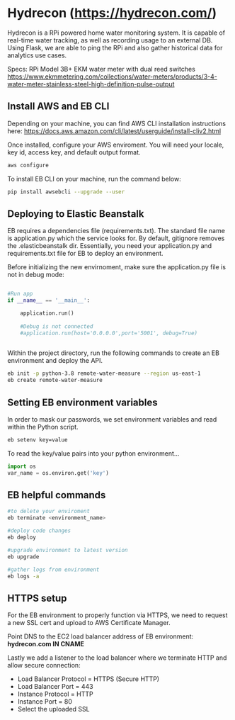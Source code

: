 # Hydrecon (https://hydrecon.com/)

Hydrecon is a RPi powered home water monitoring system. 
It is capable of real-time water tracking, as well as recording usage to an external DB.
Using Flask, we are able to ping the RPi and also gather historical data for analytics use cases.

Specs:
RPi Model 3B+
EKM water meter with dual reed switches
https://www.ekmmetering.com/collections/water-meters/products/3-4-water-meter-stainless-steel-high-definition-pulse-output


## Install AWS and EB CLI

Depending on your machine, you can find AWS CLI installation instructions here:
https://docs.aws.amazon.com/cli/latest/userguide/install-cliv2.html

Once installed, configure your AWS enviroment. 
You will need your locale, key id, access key, and default output format.

```bash
aws configure
```
To install EB CLI on your machine, run the command below:

```bash
pip install awsebcli --upgrade --user
```

## Deploying to Elastic Beanstalk
EB requires a dependencies file (requirements.txt). The standard file name is application.py which the service looks for. 
By default, gitignore removes the .elasticbeanstalk dir.
Essentially, you need your application.py and requirements.txt file for EB to deploy an environment. 

Before initializing the new envirnoment, make sure the application.py file is not in debug mode:

```python

#Run app
if __name__ == '__main__':

    application.run()
    
    #Debug is not connected
    #application.run(host='0.0.0.0',port='5001', debug=True)
    
```

Within the project directory, run the following commands to create an EB environment and deploy the API. 


```bash
eb init -p python-3.8 remote-water-measure --region us-east-1
eb create remote-water-measure
```

## Setting EB environment variables
In order to mask our passwords, we set environment variables and read within the Python script.

```bash
eb setenv key=value
```
To read the key/value pairs into your python environment...

```python
import os
var_name = os.environ.get('key')
```

## EB helpful commands

```bash
#to delete your enviroment
eb terminate <environment_name>

#deploy code changes
eb deploy

#upgrade environment to latest version
eb upgrade

#gather logs from environment
eb logs -a 
```

## HTTPS setup

For the EB environment to properly function via HTTPS, we need to request a new SSL cert and upload to AWS Certificate Manager.

Point DNS to the EC2 load balancer address of EB environment:
**hydrecon.com IN CNAME <key from Cert Manager>**

Lastly we add a listener to the load balancer where we terminate HTTP and allow secure connection:

- Load Balancer Protocol = HTTPS (Secure HTTP)
- Load Balancer Port = 443
- Instance Protocol = HTTP
- Instance Port = 80
- Select the uploaded SSL

